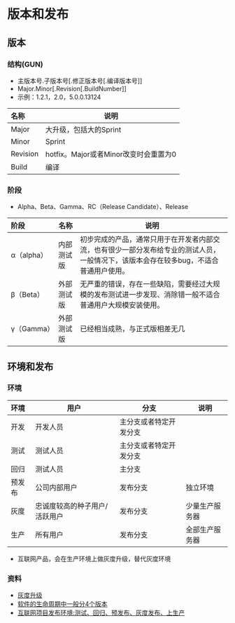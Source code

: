 # 版本和发布

## 版本
### 结构(GUN)
* 主版本号.子版本号[.修正版本号[.编译版本号]]
* Major.Minor[.Revision[.BuildNumber]]
* 示例：1.2.1，2.0，5.0.0.13124

| 名称 | 说明 |
| :-- | -- |
| Major | 大升级，包括大的Sprint |
| Minor | Sprint |
| Revision | hotfix。Major或者Minor改变时会重置为0 |
| Build | 编译 |

### 阶段
* Alpha、Beta、Gamma、RC（Release Candidate）、Release

| 阶段 | 名称 | 说明 |
| :-- | -- | -- |
| α（alpha） | 内部测试版 | 初步完成的产品，通常只用于在开发者内部交流，也有很少一部分发布给专业的测试人员，一般情况下，该版本会存在较多bug，不适合普通用户使用。 |
| β（Beta）| 外部测试版 | 无严重的错误，存在一些缺陷，需要经过大规模的发布测试进一步发现、消除错一般不适合普通用户大规模安装使用。 |
| γ（Gamma）| 外部测试版 | 已经相当成熟，与正式版相差无几 |

## 环境和发布
### 环境
| 环境 | 用户 | 分支 | 说明 |
| :-- | -- | -- | -- |
| 开发 | 开发人员 | 主分支或者特定开发分支 |  |
| 测试 | 测试人员 | 主分支或者特定开发分支 |  |
| 回归 | 测试人员 | 主分支 |  |
| 预发布 | 公司内部用户 | 发布分支 | 独立环境 |
| 灰度 | 忠诚度较高的种子用户/活跃用户 | 发布分支 | 少量生产服务器 |
| 生产 | 所有用户 | 发布分支 | 全部生产服务器 |

* 互联网产品，会在生产环境上做灰度升级，替代灰度环境

### 资料
* [灰度升级](./common/grayupgrade)
* [软件的生命周期中一般分4个版本](https://blog.51cto.com/sandshell/2162195)
* [互联网项目发布环境:测试、回归、预发布、灰度发布、上生产](https://blog.csdn.net/linsongbin1/article/details/48467711)
